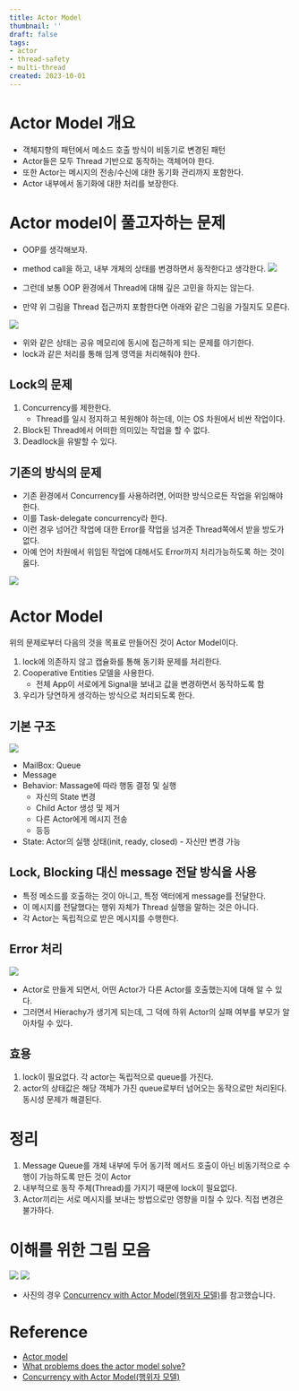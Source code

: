 ```yaml
---
title: Actor Model
thumbnail: ''
draft: false
tags:
- actor
- thread-safety
- multi-thread
created: 2023-10-01
---
```


# Actor Model 개요

* 객체지향의 패턴에서 메소드 호출 방식이 비동기로 변경된 패턴
* Actor들은 모두 Thread 기반으로 동작하는 객체어야 한다.
* 또한 Actor는 메시지의 전송/수신에 대한 동기화 관리까지 포함한다.
* Actor 내부에서 동기화에 대한 처리를 보장한다.

# Actor model이 풀고자하는 문제

* OOP를 생각해보자.

* method call을 하고, 내부 개체의 상태를 변경하면서 동작한다고 생각한다.
  ![](TechTalks_21_ActorModel_0.png)

* 그런데 보통 OOP 환경에서 Thread에 대해 깊은 고민을 하지는 않는다.

* 만약 위 그림을 Thread 접근까지 포함한다면 아래와 같은 그림을 가질지도 모른다.

![](TechTalks_21_ActorModel_1.png)

* 위와 같은 상태는 공유 메모리에 동시에 접근하게 되는 문제를 야기한다.
* lock과 같은 처리를 통해 임계 영역을 처리해줘야 한다.

## Lock의 문제

1. Concurrency를 제한한다.
   * Thread를 일시 정지하고 복원해야 하는데, 이는 OS 차원에서 비싼 작업이다.
1. Block된 Thread에서 어떠한 의미있는 작업을 할 수 없다.
1. Deadlock을 유발할 수 있다.

## 기존의 방식의 문제

* 기존 환경에서 Concurrency를 사용하려면, 어떠한 방식으로든 작업을 위임해야 한다.
* 이를 Task-delegate concurrency라 한다.
* 이런 경우 넘어간 작업에 대한 Error를 작업을 넘겨준 Thread쪽에서 받을 방도가 없다.
* 아예 언어 차원에서 위임된 작업에 대해서도 Error까지 처리가능하도록 하는 것이 옳다.

![](TechTalks_21_ActorModel_2.png)

# Actor Model

위의 문제로부터 다음의 것을 목표로 만들어진 것이 Actor Model이다.

1. lock에 의존하지 않고 캡슐화를 통해 동기화 문제를 처리한다.
1. Cooperative Entities 모델을 사용한다.
   * 전체 App이 서로에게 Signal을 보내고 값을 변경하면서 동작하도록 함
1. 우리가 당연하게 생각하는 방식으로 처리되도록 한다.

## 기본 구조

![](TechTalks_21_ActorModel_3.png)

* MailBox: Queue
* Message
* Behavior: Massage에 따라 행동 결정 및 실행
  * 자신의 State 변경
  * Child Actor 생성 및 제거
  * 다른 Actor에게 메시지 전송
  * 등등
* State: Actor의 실행 상태(init, ready, closed) - 자신만 변경 가능

## Lock, Blocking 대신 message 전달 방식을 사용

* 특정 메소드를 호출하는 것이 아니고, 특정 액터에게 message를 전달한다.
* 이 메시지를 전달했다는 행위 자체가 Thread 실행을 말하는 것은 아니다.
* 각 Actor는 독립적으로 받은 메시지를 수행한다.

## Error 처리

![](TechTalks_21_ActorModel_4.png)

* Actor로 만들게 되면서, 어떤 Actor가 다른 Actor를 호출했는지에 대해 알 수 있다.
* 그러면서 Hierachy가 생기게 되는데, 그 덕에 하위 Actor의 실패 여부를 부모가 알아차릴 수 있다.

## 효용

1. lock이 필요없다. 각 actor는 독립적으로 queue를 가진다.
1. actor의 상태값은 해당 객체가 가진 queue로부터 넘어오는 동작으로만 처리된다. 동시성 문제가 해결된다.

# 정리

1. Message Queue를 개체 내부에 두어 동기적 메서드 호출이 아닌 비동기적으로 수행이 가능하도록 만든 것이 Actor
1. 내부적으로 동작 주체(Thread)를 가지기 때문에 lock이 필요없다.
1. Actor끼리는 서로 메시지를 보내는 방법으로만 영향을 미칠 수 있다. 직접 변경은 불가하다.

# 이해를 위한 그림 모음

![](TechTalks_21_ActorModel_5.png)
![](TechTalks_21_ActorModel_6.png)

* 사진의 경우 [Concurrency with Actor Model(행위자 모델)](https://syntaxsugar.tistory.com/entry/Actor%EC%95%A1%ED%84%B0)를 참고했습니다.

# Reference

* [Actor model](https://en.wikipedia.org/wiki/Actor_model)
* [What problems does the actor model solve?](https://getakka.net/articles/intro/what-are-actors.html)
* [Concurrency with Actor Model(행위자 모델)](https://syntaxsugar.tistory.com/entry/Actor%EC%95%A1%ED%84%B0)

